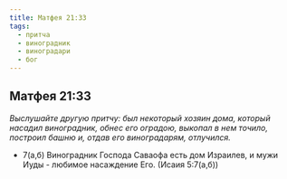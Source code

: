 ```yaml
---
title: Матфея 21:33
tags:
  - притча
  - виноградник
  - виноградари
  - бог
---
```


## Матфея 21:33

*Выслушайте другую притчу: был некоторый хозяин дома, который насадил виноградник, обнес его оградою, выкопал в нем точило, построил башню и, отдав его виноградарям, отлучился.*

- 7(а,б) Виноградник Господа Саваофа есть дом Израилев, и мужи Иуды - любимое насаждение Его. (Исаия 5:7(а,б))